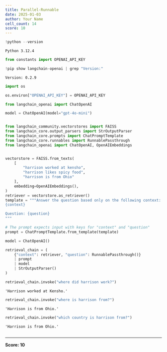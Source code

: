 ```yaml
---
title: Parallel-Runnable
date: 2025-01-03
author: Your Name
cell_count: 14
score: 10
---
```


```python
!python --version
```

    Python 3.12.4



```python
from constants import OPENAI_API_KEY
```


```python
!pip show langchain-openai | grep "Version:"
```

    Version: 0.2.9



```python
import os
```


```python
os.environ["OPENAI_API_KEY"] = OPENAI_API_KEY
```


```python
from langchain_openai import ChatOpenAI

model = ChatOpenAI(model="gpt-4o-mini")
```


```python

```


```python
from langchain_community.vectorstores import FAISS
from langchain_core.output_parsers import StrOutputParser
from langchain_core.prompts import ChatPromptTemplate
from langchain_core.runnables import RunnablePassthrough
from langchain_openai import ChatOpenAI, OpenAIEmbeddings
```


```python

```


```python
vectorstore = FAISS.from_texts(
    [
        "harrison worked at kensho",
        "harrison likes spicy food",
        "harrison is from Ohio"
    ], 
    embedding=OpenAIEmbeddings(),
)
retriever = vectorstore.as_retriever()
template = """Answer the question based only on the following context:
{context}

Question: {question}
"""

# The prompt expects input with keys for "context" and "question"
prompt = ChatPromptTemplate.from_template(template)

model = ChatOpenAI()

retrieval_chain = (
    {"context": retriever, "question": RunnablePassthrough()}
    | prompt
    | model
    | StrOutputParser()
)
```


```python
retrieval_chain.invoke("where did harrison work?")
```




    'Harrison worked at Kensho.'




```python
retrieval_chain.invoke("where is harrison from?")
```




    'Harrison is from Ohio.'




```python
retrieval_chain.invoke("which country is harrison from?")
```




    'Harrison is from Ohio.'




```python

```


---
**Score: 10**